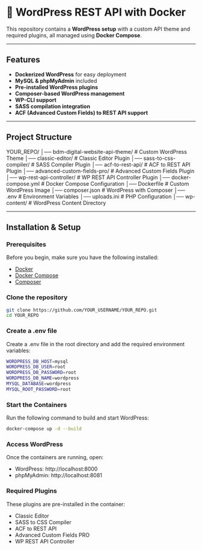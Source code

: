 # 🚀 WordPress REST API with Docker

This repository contains a **WordPress setup** with a custom API theme and required plugins, all managed using **Docker Compose**.

---

## Features
- **Dockerized WordPress** for easy deployment
- **MySQL & phpMyAdmin** included
- **Pre-installed WordPress plugins**
- **Composer-based WordPress management**
- **WP-CLI support**
- **SASS compilation integration**
- **ACF (Advanced Custom Fields) to REST API support**

---

## Project Structure
YOUR_REPO/ │── bdm-digital-website-api-theme/ # Custom WordPress Theme │── classic-editor/ # Classic Editor Plugin │── sass-to-css-compiler/ # SASS Compiler Plugin │── acf-to-rest-api/ # ACF to REST API Plugin │── advanced-custom-fields-pro/ # Advanced Custom Fields Plugin │── wp-rest-api-controller/ # WP REST API Controller Plugin │── docker-compose.yml # Docker Compose Configuration │── Dockerfile # Custom WordPress Image │── composer.json # WordPress with Composer │── .env # Environment Variables │── uploads.ini # PHP Configuration │── wp-content/ # WordPress Content Directory

---

## Installation & Setup

### **Prerequisites**
Before you begin, make sure you have the following installed:
- [Docker](https://www.docker.com/get-started)
- [Docker Compose](https://docs.docker.com/compose/install/)
- [Composer](https://getcomposer.org/)

### **Clone the repository**

```sh
git clone https://github.com/YOUR_USERNAME/YOUR_REPO.git
cd YOUR_REPO
```

### **Create a .env file**
Create a .env file in the root directory and add the required environment variables:

```sh
WORDPRESS_DB_HOST=mysql
WORDPRESS_DB_USER=root
WORDPRESS_DB_PASSWORD=root
WORDPRESS_DB_NAME=wordpress
MYSQL_DATABASE=wordpress
MYSQL_ROOT_PASSWORD=root
```

### **Start the Containers**
Run the following command to build and start WordPress:

```sh
docker-compose up -d --build
```

### **Access WordPress**
Once the containers are running, open:

- WordPress: http://localhost:8000
- phpMyAdmin: http://localhost:8081

### **Required Plugins**
These plugins are pre-installed in the container:

- Classic Editor
- SASS to CSS Compiler
- ACF to REST API
- Advanced Custom Fields PRO
- WP REST API Controller